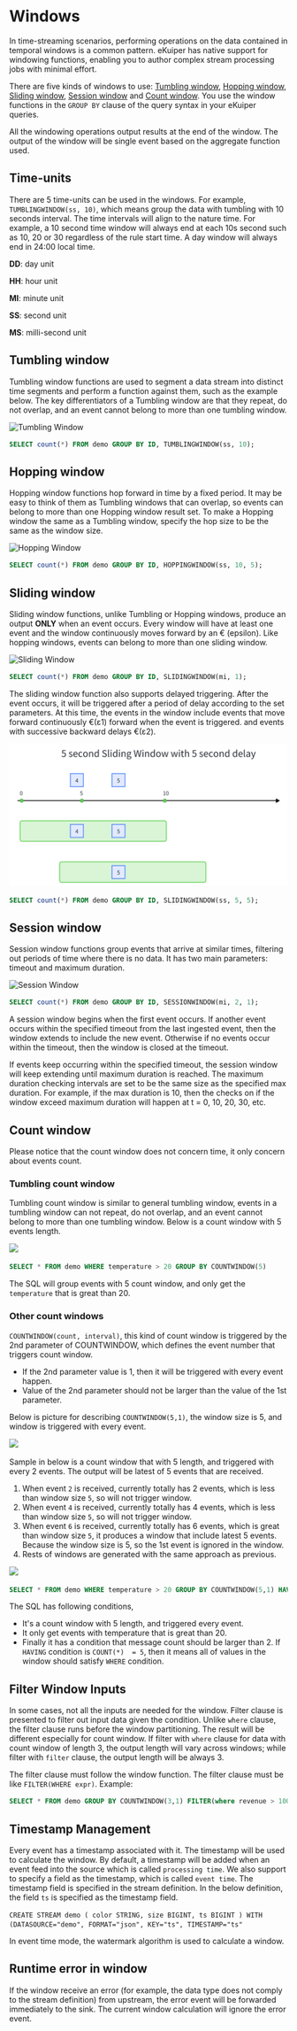 # Windows

In time-streaming scenarios, performing operations on the data contained in temporal windows is a common pattern. eKuiper has native support for windowing functions, enabling you to author complex stream processing jobs with minimal effort.

There are five kinds of windows to use: [Tumbling window](#tumbling-window), [Hopping window](#hopping-window), [Sliding window](#sliding-window), [Session window](#session-window) and [Count window](#count-window). You use the window functions in the `GROUP BY` clause of the query syntax in your eKuiper queries. 

All the windowing operations output results at the end of the window. The output of the window will be single event based on the aggregate function used. 

## Time-units

There are 5 time-units can be used in the windows. For example, `TUMBLINGWINDOW(ss, 10)`, which means group the data with tumbling with 10  seconds interval. The time intervals will align to the nature time. For example, a 10 second time window will always end at each 10s second such as 10, 20 or 30 regardless of the rule start time. A day window will always end in 24:00 local time.

**DD**: day unit

**HH**: hour unit

**MI**: minute unit

**SS**: second unit

**MS**: milli-second unit

## Tumbling window

Tumbling window functions are used to segment a data stream into distinct time segments and perform a function against them, such as the example below. The key differentiators of a Tumbling window are that they repeat, do not overlap, and an event cannot belong to more than one tumbling window.

![Tumbling Window](./resources/tumblingWindow.png)

```sql
SELECT count(*) FROM demo GROUP BY ID, TUMBLINGWINDOW(ss, 10);
```

## Hopping window

Hopping window functions hop forward in time by a fixed period. It may be easy to think of them as Tumbling windows that can overlap, so events can belong to more than one Hopping window result set. To make a Hopping window the same as a Tumbling window, specify the hop size to be the same as the window size.

![Hopping Window](./resources/hoppingWindow.png)


```sql
SELECT count(*) FROM demo GROUP BY ID, HOPPINGWINDOW(ss, 10, 5);
```



## Sliding window

Sliding window functions, unlike Tumbling or Hopping windows, produce an output **ONLY** when an event occurs. Every window will have at least one event and the window continuously moves forward by an € (epsilon). Like hopping windows, events can belong to more than one sliding window.

![Sliding Window](./resources/slidingWindow.png)


```sql
SELECT count(*) FROM demo GROUP BY ID, SLIDINGWINDOW(mi, 1);
```

The sliding window function also supports delayed triggering. After the event occurs, it will be triggered after a period of delay according to the set parameters. At this time, the events in the window include events that move forward continuously €(ε1) forward when the event is triggered. and events with successive backward delays €(ε2).

![Sliding Window with Delay](./resources/slidingWindow-delay.png)

```sql
SELECT count(*) FROM demo GROUP BY ID, SLIDINGWINDOW(ss, 5, 5);
```



## Session window

Session window functions group events that arrive at similar times, filtering out periods of time where there is no data. It has two main parameters: timeout and maximum duration.

![Session Window](./resources/sessionWindow.png)


```sql
SELECT count(*) FROM demo GROUP BY ID, SESSIONWINDOW(mi, 2, 1);
```



A session window begins when the first event occurs. If another event occurs within the specified timeout from the last ingested event, then the window extends to include the new event. Otherwise if no events occur within the timeout, then the window is closed at the timeout.

If events keep occurring within the specified timeout, the session window will keep extending until maximum duration is reached. The maximum duration checking intervals are set to be the same size as the specified max duration. For example, if the max duration is 10, then the checks on if the window exceed maximum duration will happen at t = 0, 10, 20, 30, etc.

## Count window

Please notice that the count window does not concern time, it only concern about events count.

### Tumbling count window

Tumbling count window is similar to general tumbling window, events in a tumbling window can not repeat, do not overlap, and an event cannot belong to more than one tumbling window. Below is a count window with 5 events length. 

![](./resources/tumblingCountWindow.png)

```sql
SELECT * FROM demo WHERE temperature > 20 GROUP BY COUNTWINDOW(5)
```

The SQL will group events with 5 count window, and only get the `temperature` that is great than 20. 

### Other count windows

`COUNTWINDOW(count, interval)`,  this kind of count window is triggered by the 2nd parameter of COUNTWINDOW, which defines the event number that triggers count window.

- If the 2nd parameter value is 1, then it will be triggered with every event happen.
- Value of the 2nd parameter should not be larger than the value of the 1st parameter.

Below is picture for describing `COUNTWINDOW(5,1)`, the window size is 5, and window is triggered with every event.

![](./resources/slidingCountWindow_1.png)

Sample in below is a count window that with 5 length, and triggered with every 2 events. The output will be latest of 5 events that are received.

1. When event `2` is received, currently totally has 2 events, which is less than window size `5`,  so will not trigger window.
2. When event `4` is received, currently totally has 4 events, which is less than window size `5`,  so will not trigger window.
3. When event `6` is received, currently totally has 6 events, which is great than window size `5`,  it produces a window that include latest 5 events. Because the window size is 5, so the 1st event is ignored in the window.
4. Rests of windows are generated with the same approach as previous.

![](./resources/slidingCountWindow_2.png)

```sql
SELECT * FROM demo WHERE temperature > 20 GROUP BY COUNTWINDOW(5,1) HAVING COUNT(*) > 2
```

The SQL has following conditions,

- It's a count window with 5 length, and triggered every event.
- It only get events with temperature that is great than 20.
- Finally it has a condition that message count should be larger than 2. If `HAVING` condition is `COUNT(*)  = 5`, then it means all of values in the window should satisfy `WHERE` condition.

## Filter Window Inputs

In some cases, not all the inputs are needed for the window. Filter clause is presented to filter out input data given the condition. Unlike `where` clause, the filter clause runs before the window partitioning. The result will be different especially for count window. If filter with `where` clause for data with count window of length 3, the output length will vary across windows; while filter with `filter` clause, the output length will be always 3.

The filter clause must follow the window function. The filter clause must be like `FILTER(WHERE expr)`. Example:
```sql
SELECT * FROM demo GROUP BY COUNTWINDOW(3,1) FILTER(where revenue > 100)
```

## Timestamp Management

Every event has a timestamp associated with it. The timestamp will be used to calculate the window. By default, a timestamp will be added when an event feed into the source which is called `processing time`. We also support to specify a field as the timestamp, which is called `event time`. The timestamp field is specified in the stream definition. In the below definition, the field `ts` is specified as the timestamp field.

`
CREATE STREAM demo (
					color STRING,
					size BIGINT,
					ts BIGINT
				) WITH (DATASOURCE="demo", FORMAT="json", KEY="ts", TIMESTAMP="ts"
`

In event time mode, the watermark algorithm is used to calculate a window.

## Runtime error in window
If the window receive an error (for example, the data type does not comply to the stream definition) from upstream, the error event will be forwarded immediately to the sink. The current window calculation will ignore the error event.
